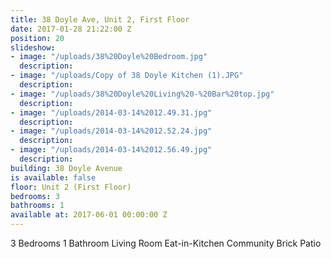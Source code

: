 ```yaml
---
title: 38 Doyle Ave, Unit 2, First Floor
date: 2017-01-28 21:22:00 Z
position: 20
slideshow:
- image: "/uploads/38%20Doyle%20Bedroom.jpg"
  description: 
- image: "/uploads/Copy of 38 Doyle Kitchen (1).JPG"
  description: 
- image: "/uploads/38%20Doyle%20Living%20-%20Bar%20top.jpg"
  description: 
- image: "/uploads/2014-03-14%2012.49.31.jpg"
  description: 
- image: "/uploads/2014-03-14%2012.52.24.jpg"
  description: 
- image: "/uploads/2014-03-14%2012.56.49.jpg"
  description: 
building: 38 Doyle Avenue
is available: false
floor: Unit 2 (First Floor)
bedrooms: 3
bathrooms: 1
available at: 2017-06-01 00:00:00 Z
---
```


3 Bedrooms
1 Bathroom
Living Room
Eat-in-Kitchen
Community Brick Patio
